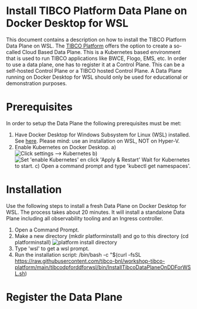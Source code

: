 # Install TIBCO Platform Data Plane on Docker Desktop for WSL

This document contains a description on how to install the TIBCO Platform Data Plane on WSL. 
The [TIBCO Platform](https://docs.tibco.com/products/tibco-control-plane-1-3-0) offers the option to create a so-called Cloud Based Data Plane. This is a Kubernetes based environment that is used to run TIBCO applications like BWCE, Flogo, EMS, etc. 
In order to use a data plane, one has to register it at a Control Plane. This can be a self-hosted Control Plane or a TIBCO hosted Control Plane.
A Data Plane running on Docker Desktop for WSL should only be used for educational or demonstration purposes. 


# Prerequisites
In order to setup the Data Plane the following prerequisites must be met:
1) Have Docker Desktop for Windows Subsystem for Linux (WSL) installed. See [here](https://docs.docker.com/desktop/setup/install/windows-install/). Please mind: use an installation on WSL, NOT on Hyper-V.
2) Enable Kubernetes on Docker Desktop.
a) ![Click settings --> Kubernetes](DockerDesktop1.png)
b) ![Set 'enable Kubernetes' en click 'Apply & Restart'](DockerDesktop2.png)
Wait for Kubernetes to start.
c) Open a command prompt and type 'kubectl get namespaces'. 


# Installation
Use the following steps to install a fresh Data Plane on Docker Desktop for WSL. The process takes about 20 minutes. It will install a standalone Data Plane including all observability tooling and an Ingress controller.
1) Open a Command Prompt.
2) Make a new directory (mkdir platforminstall) and go to this directory (cd platforminstall)
![platform install directory](platforminstall.png)
3) Type 'wsl' to get a wsl prompt.
4) Run the installation script: /bin/bash -c "$(curl -fsSL https://raw.githubusercontent.com/tibco-bnl/workshop-tibco-platform/main/tibcodpforddforwsl/bin/InstallTibcoDataPlaneOnDDForWSL.sh)

# Register the Data Plane


